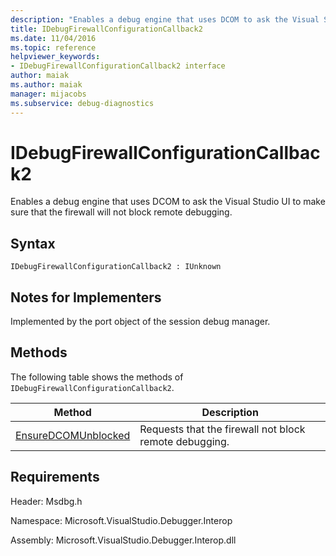 ```yaml
---
description: "Enables a debug engine that uses DCOM to ask the Visual Studio UI to make sure that the firewall will not block remote debugging."
title: IDebugFirewallConfigurationCallback2
ms.date: 11/04/2016
ms.topic: reference
helpviewer_keywords:
- IDebugFirewallConfigurationCallback2 interface
author: maiak
ms.author: maiak
manager: mijacobs
ms.subservice: debug-diagnostics
---
```

# IDebugFirewallConfigurationCallback2

Enables a debug engine that uses DCOM to ask the Visual Studio UI to make sure that the firewall will not block remote debugging.

## Syntax

```
IDebugFirewallConfigurationCallback2 : IUnknown
```

## Notes for Implementers
 Implemented by the port object of the session debug manager.

## Methods
 The following table shows the methods of `IDebugFirewallConfigurationCallback2`.

|Method|Description|
|------------|-----------------|
|[EnsureDCOMUnblocked](../../../extensibility/debugger/reference/idebugfirewallconfigurationcallback2-ensuredcomunblocked.md)|Requests that the firewall not block remote debugging.|

## Requirements
 Header: Msdbg.h

 Namespace: Microsoft.VisualStudio.Debugger.Interop

 Assembly: Microsoft.VisualStudio.Debugger.Interop.dll

